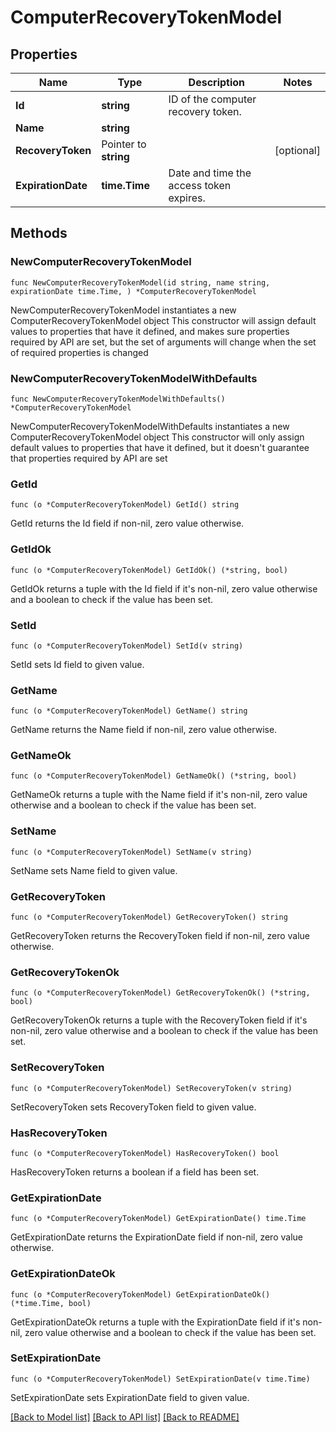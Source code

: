 # ComputerRecoveryTokenModel

## Properties

Name | Type | Description | Notes
------------ | ------------- | ------------- | -------------
**Id** | **string** | ID of the computer recovery token. | 
**Name** | **string** |  | 
**RecoveryToken** | Pointer to **string** |  | [optional] 
**ExpirationDate** | **time.Time** | Date and time the access token expires. | 

## Methods

### NewComputerRecoveryTokenModel

`func NewComputerRecoveryTokenModel(id string, name string, expirationDate time.Time, ) *ComputerRecoveryTokenModel`

NewComputerRecoveryTokenModel instantiates a new ComputerRecoveryTokenModel object
This constructor will assign default values to properties that have it defined,
and makes sure properties required by API are set, but the set of arguments
will change when the set of required properties is changed

### NewComputerRecoveryTokenModelWithDefaults

`func NewComputerRecoveryTokenModelWithDefaults() *ComputerRecoveryTokenModel`

NewComputerRecoveryTokenModelWithDefaults instantiates a new ComputerRecoveryTokenModel object
This constructor will only assign default values to properties that have it defined,
but it doesn't guarantee that properties required by API are set

### GetId

`func (o *ComputerRecoveryTokenModel) GetId() string`

GetId returns the Id field if non-nil, zero value otherwise.

### GetIdOk

`func (o *ComputerRecoveryTokenModel) GetIdOk() (*string, bool)`

GetIdOk returns a tuple with the Id field if it's non-nil, zero value otherwise
and a boolean to check if the value has been set.

### SetId

`func (o *ComputerRecoveryTokenModel) SetId(v string)`

SetId sets Id field to given value.


### GetName

`func (o *ComputerRecoveryTokenModel) GetName() string`

GetName returns the Name field if non-nil, zero value otherwise.

### GetNameOk

`func (o *ComputerRecoveryTokenModel) GetNameOk() (*string, bool)`

GetNameOk returns a tuple with the Name field if it's non-nil, zero value otherwise
and a boolean to check if the value has been set.

### SetName

`func (o *ComputerRecoveryTokenModel) SetName(v string)`

SetName sets Name field to given value.


### GetRecoveryToken

`func (o *ComputerRecoveryTokenModel) GetRecoveryToken() string`

GetRecoveryToken returns the RecoveryToken field if non-nil, zero value otherwise.

### GetRecoveryTokenOk

`func (o *ComputerRecoveryTokenModel) GetRecoveryTokenOk() (*string, bool)`

GetRecoveryTokenOk returns a tuple with the RecoveryToken field if it's non-nil, zero value otherwise
and a boolean to check if the value has been set.

### SetRecoveryToken

`func (o *ComputerRecoveryTokenModel) SetRecoveryToken(v string)`

SetRecoveryToken sets RecoveryToken field to given value.

### HasRecoveryToken

`func (o *ComputerRecoveryTokenModel) HasRecoveryToken() bool`

HasRecoveryToken returns a boolean if a field has been set.

### GetExpirationDate

`func (o *ComputerRecoveryTokenModel) GetExpirationDate() time.Time`

GetExpirationDate returns the ExpirationDate field if non-nil, zero value otherwise.

### GetExpirationDateOk

`func (o *ComputerRecoveryTokenModel) GetExpirationDateOk() (*time.Time, bool)`

GetExpirationDateOk returns a tuple with the ExpirationDate field if it's non-nil, zero value otherwise
and a boolean to check if the value has been set.

### SetExpirationDate

`func (o *ComputerRecoveryTokenModel) SetExpirationDate(v time.Time)`

SetExpirationDate sets ExpirationDate field to given value.



[[Back to Model list]](../README.md#documentation-for-models) [[Back to API list]](../README.md#documentation-for-api-endpoints) [[Back to README]](../README.md)


